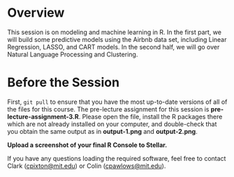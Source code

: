 # Overview

This session is on modeling and machine learning in R.  In the first part, we will build some predictive models using the Airbnb data set, including Linear Regression, LASSO, and CART models.  In the second half, we will go over Natural Language Processing and Clustering.  

# Before the Session

First, `git pull` to ensure that you have the most up-to-date versions of all of the files for this course.  The pre-lecture assignment for this session is **pre-lecture-assignment-3.R**.  Please open the file, install the R packages there which are not already installed on your computer, and double-check that you obtain the same output as in **output-1.png** and **output-2.png**.

**Upload a screenshot of your final R Console to Stellar.**

If you have any questions loading the required software, feel free to contact Clark (cpixton@mit.edu) or Colin (cpawlows@mit.edu).   